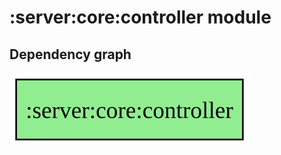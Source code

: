 ﻿# :server:core:controller module
## Dependency graph
![:server:core:controller](../../../docs/images/graphs/dep_graph__server_core_controller.svg)
